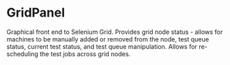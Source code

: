 GridPanel
=========

Graphical front end to Selenium Grid. Provides grid node status - allows for machines to be manually added or removed from
the node, test queue status, current test status, and test queue manipulation. Allows for re-scheduling the test jobs
across grid nodes.
